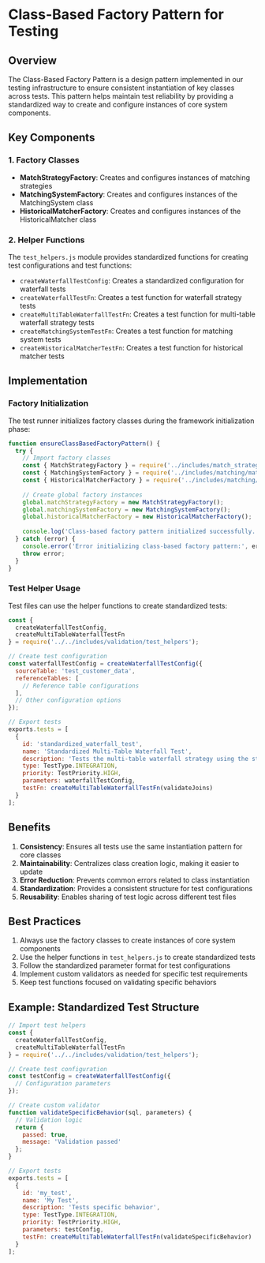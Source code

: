 # Class-Based Factory Pattern for Testing

## Overview

The Class-Based Factory Pattern is a design pattern implemented in our testing infrastructure to ensure consistent instantiation of key classes across tests. This pattern helps maintain test reliability by providing a standardized way to create and configure instances of core system components.

## Key Components

### 1. Factory Classes

- **MatchStrategyFactory**: Creates and configures instances of matching strategies
- **MatchingSystemFactory**: Creates and configures instances of the MatchingSystem class
- **HistoricalMatcherFactory**: Creates and configures instances of the HistoricalMatcher class

### 2. Helper Functions

The `test_helpers.js` module provides standardized functions for creating test configurations and test functions:

- `createWaterfallTestConfig`: Creates a standardized configuration for waterfall tests
- `createWaterfallTestFn`: Creates a test function for waterfall strategy tests
- `createMultiTableWaterfallTestFn`: Creates a test function for multi-table waterfall strategy tests
- `createMatchingSystemTestFn`: Creates a test function for matching system tests
- `createHistoricalMatcherTestFn`: Creates a test function for historical matcher tests

## Implementation

### Factory Initialization

The test runner initializes factory classes during the framework initialization phase:

```javascript
function ensureClassBasedFactoryPattern() {
  try {
    // Import factory classes
    const { MatchStrategyFactory } = require('../includes/match_strategies/match_strategy_factory');
    const { MatchingSystemFactory } = require('../includes/matching/matching_system_factory');
    const { HistoricalMatcherFactory } = require('../includes/matching/historical_matcher_factory');
    
    // Create global factory instances
    global.matchStrategyFactory = new MatchStrategyFactory();
    global.matchingSystemFactory = new MatchingSystemFactory();
    global.historicalMatcherFactory = new HistoricalMatcherFactory();
    
    console.log('Class-based factory pattern initialized successfully.');
  } catch (error) {
    console.error('Error initializing class-based factory pattern:', error.message);
    throw error;
  }
}
```

### Test Helper Usage

Test files can use the helper functions to create standardized tests:

```javascript
const {
  createWaterfallTestConfig,
  createMultiTableWaterfallTestFn
} = require('../../includes/validation/test_helpers');

// Create test configuration
const waterfallTestConfig = createWaterfallTestConfig({
  sourceTable: 'test_customer_data',
  referenceTables: [
    // Reference table configurations
  ],
  // Other configuration options
});

// Export tests
exports.tests = [
  {
    id: 'standardized_waterfall_test',
    name: 'Standardized Multi-Table Waterfall Test',
    description: 'Tests the multi-table waterfall strategy using the standardized test helpers',
    type: TestType.INTEGRATION,
    priority: TestPriority.HIGH,
    parameters: waterfallTestConfig,
    testFn: createMultiTableWaterfallTestFn(validateJoins)
  }
];
```

## Benefits

1. **Consistency**: Ensures all tests use the same instantiation pattern for core classes
2. **Maintainability**: Centralizes class creation logic, making it easier to update
3. **Error Reduction**: Prevents common errors related to class instantiation
4. **Standardization**: Provides a consistent structure for test configurations
5. **Reusability**: Enables sharing of test logic across different test files

## Best Practices

1. Always use the factory classes to create instances of core system components
2. Use the helper functions in `test_helpers.js` to create standardized tests
3. Follow the standardized parameter format for test configurations
4. Implement custom validators as needed for specific test requirements
5. Keep test functions focused on validating specific behaviors

## Example: Standardized Test Structure

```javascript
// Import test helpers
const {
  createWaterfallTestConfig,
  createMultiTableWaterfallTestFn
} = require('../../includes/validation/test_helpers');

// Create test configuration
const testConfig = createWaterfallTestConfig({
  // Configuration parameters
});

// Create custom validator
function validateSpecificBehavior(sql, parameters) {
  // Validation logic
  return {
    passed: true,
    message: 'Validation passed'
  };
}

// Export tests
exports.tests = [
  {
    id: 'my_test',
    name: 'My Test',
    description: 'Tests specific behavior',
    type: TestType.INTEGRATION,
    priority: TestPriority.HIGH,
    parameters: testConfig,
    testFn: createMultiTableWaterfallTestFn(validateSpecificBehavior)
  }
];
``` 